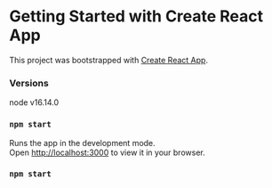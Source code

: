 # Getting Started with Create React App

This project was bootstrapped with [Create React App](https://github.com/facebook/create-react-app).

### Versions

node v16.14.0

### `npm start`

Runs the app in the development mode.\
Open [http://localhost:3000](http://localhost:3000) to view it in your browser.

### `npm start`
